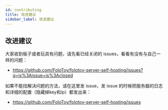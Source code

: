 ```yaml
---
id: contributing
title: 改进建议
sidebar_label: 改进建议
---
```


## 改进建议

大家收到板子或者玩具有问题，请先看已经关闭的 issues，看看有没有与自己一样的问题：

- https://github.com/FoloToy/folotoy-server-self-hosting/issues?q=is%3Aissue+is%3Aclosed

如果不能找解决问题的方法，请在这里发 issue，发 issue 的时候把服务器的日志和详细的配置（隐藏掉key和ip）都发出来：

- https://github.com/FoloToy/folotoy-server-self-hosting/issues

